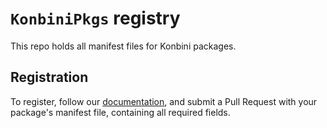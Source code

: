 # `KonbiniPkgs` registry

This repo holds all manifest files for Konbini packages.

## Registration

To register, follow our [documentation](https://github.com/HanaOrg/Konbini/blob/master/doc/README.md), and submit a Pull Request with your package's manifest file, containing all required fields.
